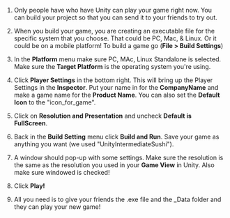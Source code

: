 1. Only people have who have Unity can play your game right now. You can build your project so that you can send it to your friends to try out. 

2. When you build your game, you are creating an executable file for the specific system that you choose. That could be PC, Mac, & Linux. Or it could be on a mobile platform! To build a game go (**File > Build Settings**)

3. In the **Platform** menu make sure PC, MAc, Linux Standalone is selected. Make sure the **Target Platform** is the operating system you're using.

4. Click **Player Settings** in the bottom right. This will bring up the Player Settings in the **Inspector**. Put your name in for the **CompanyName** and make a game name for the **Product Name**. You can also set the **Default Icon** to the "icon_for_game". 

5. Click on **Resolution and Presentation** and uncheck **Default is FullScreen**.

6. Back in the **Build Setting** menu click **Build and Run**. Save your game as anything you want (we used "UnityIntermediateSushi").

7. A window should pop-up with some settings. Make sure the resolution is the same as the resolution you used in your **Game View** in Unity. Also make sure windowed is checked!

8. Click **Play!**

9. All you need is to give your friends the .exe file and the _Data folder and they can play your new game!